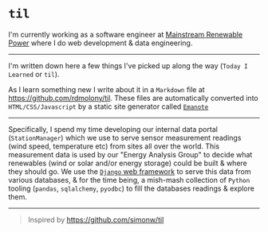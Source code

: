# `til`

I'm currently working as a software engineer at [Mainstream Renewable Power](https://www.mainstreamrp.com/) where I do web development & data engineering.

---

I'm written down here a few things I've picked up along the way (`Today I Learned` or `til`).  

As I learn something new I write about it in a `Markdown` file at https://github.com/rdmolony/til.  These files are automatically converted into `HTML/CSS/Javascript` by a static site generator called [`Emanote`](https://github.com/srid/emanote)


---

Specifically, I spend my time developing our internal data portal (`StationManager`) which we use to serve sensor measurement readings (wind speed, temperature etc) from sites all over the world.  This measurement data is used by our "Energy Analysis Group" to decide what renewables (wind or solar and/or energy storage) could be built & where they should go.  We use the [`Django` web framework](https://www.djangoproject.com/) to serve this data from various databases, & for the time being, a mish-mash collection of `Python` tooling (`pandas`, `sqlalchemy`, `pyodbc`) to fill the databases readings & explore them.

---

> Inspired by https://github.com/simonw/til
